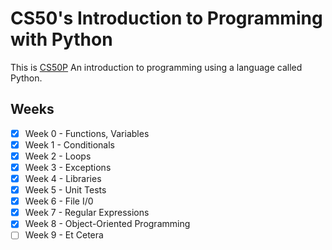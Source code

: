 # CS50's Introduction to Programming with Python

This is [CS50P](https://www.edx.org/course/cs50s-introduction-to-programming-with-python?index=product&queryID=a46c1a1899b2c8d831de5600d65892e2&position=2&linked_from=autocomplete&c=autocomplete) An introduction to programming using a language called Python. 

## Weeks
- [x] Week 0 - Functions, Variables
- [x] Week 1 - Conditionals
- [x] Week 2 - Loops
- [x] Week 3 - Exceptions
- [x] Week 4 - Libraries
- [x] Week 5 - Unit Tests
- [x] Week 6 - File I/0
- [x] Week 7 - Regular Expressions
- [x] Week 8 - Object-Oriented Programming
- [ ] Week 9 - Et Cetera